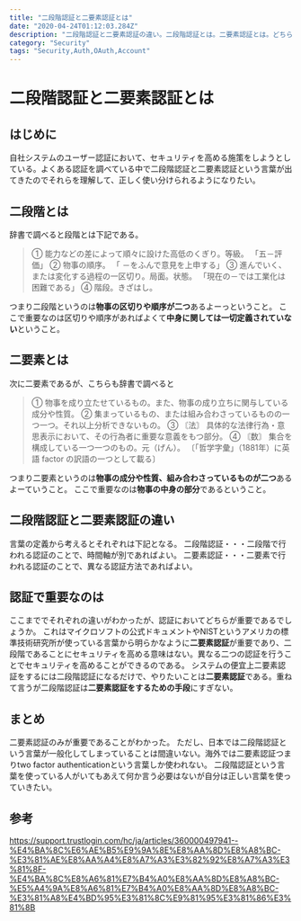 ```yaml
---
title: "二段階認証と二要素認証とは"
date: "2020-04-24T01:12:03.284Z"
description: "二段階認証と二要素認証の違い。二段階認証とは。二要素認証とは。どちらが重要であるかに関して。背景は自社システムのユーザー認証において、セキュリティを高める施策をしようとしている。よくある認証を調べている中で二段階認証と二要素認証という言葉が出てきたのでそれらを理解して、正しく使い分けられるようになりたい。"
category: "Security"
tags: "Security,Auth,OAuth,Account"
---
```


# 二段階認証と二要素認証とは

## はじめに

自社システムのユーザー認証において、セキュリティを高める施策をしようとしている。よくある認証を調べている中で二段階認証と二要素認証という言葉が出てきたのでそれらを理解して、正しく使い分けられるようになりたい。


## 二段階とは

辞書で調べると段階とは下記である。

> ① 能力などの差によって順々に設けた高低のくぎり。等級。 「五－評価」
> ② 物事の順序。 「 －をふんで意見を上申する」
> ③ 進んでいく、または変化する過程の一区切り。局面。状態。 「現在の－では工業化は困難である」
> ④ 階段。きざはし。

つまり二段階というのは**物事の区切りや順序が二つ**あるよーっということ。
ここで重要なのは区切りや順序があればよくて**中身に関しては一切定義されていない**ということ。


## 二要素とは

次に二要素であるが、こちらも辞書で調べると

> ① 物事を成り立たせているもの。また、物事の成り立ちに関与している成分や性質。
> ② 集まっているもの、または組み合わさっているものの一つ一つ。それ以上分析できないもの。
> ③ 〘法〙 具体的な法律行為・意思表示において、その行為者に重要な意義をもつ部分。
> ④ 〘数〙 集合を構成している一つ一つのもの。元（げん）。 〔「哲学字彙」（1881年）に英語 factor の訳語の一つとして載る〕

つまり二要素というのは**物事の成分や性質、組み合わさっているものが二つ**あるよーていうこと。
ここで重要なのは**物事の中身の部分**であるということ。


## 二段階認証と二要素認証の違い

言葉の定義から考えるとそれぞれは下記となる。
二段階認証・・・二段階で行われる認証のことで、時間軸が別であればよい。
二要素認証・・・二要素で行われる認証のことで、異なる認証方法であればよい。


## 認証で重要なのは

ここまででそれぞれの違いがわかったが、認証においてどちらが重要であるでしょうか。
これはマイクロソフトの公式ドキュメントやNISTというアメリカの標準技術研究所が使っている言葉から明らかなように**二要素認証**が重要であり、二段階であることにセキュリティを高める意味はない。異なる二つの認証を行うことでセキュリティを高めることができるのである。
システムの便宜上二要素認証をするには二段階認証になるだけで、やりたいことは**二要素認証**である。重ねて言うが二段階認証は**二要素認証をするための手段**にすぎない。


## まとめ

二要素認証のみが重要であることがわかった。
ただし、日本では二段階認証という言葉が一般化してしまっていることは間違いない。海外では二要素認証つまりtwo factor authenticationという言葉しか使われない。
二段階認証という言葉を使っている人がいてもあえて何か言う必要はないが自分は正しい言葉を使っていきたい。


## 参考
https://support.trustlogin.com/hc/ja/articles/360000497941--%E4%BA%8C%E6%AE%B5%E9%9A%8E%E8%AA%8D%E8%A8%BC-%E3%81%AE%E8%AA%A4%E8%A7%A3%E3%82%92%E8%A7%A3%E3%81%8F-%E4%BA%8C%E8%A6%81%E7%B4%A0%E8%AA%8D%E8%A8%BC-%E5%A4%9A%E8%A6%81%E7%B4%A0%E8%AA%8D%E8%A8%BC-%E3%81%A8%E4%BD%95%E3%81%8C%E9%81%95%E3%81%86%E3%81%8B


